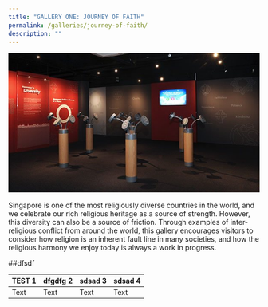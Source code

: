 ```yaml
---
title: "GALLERY ONE: JOURNEY OF FAITH"
permalink: /galleries/journey-of-faith/
description: ""
---
```

![GALLERY ONE: JOURNEY OF FAITH](/images/G1_1.jpg)

Singapore is one of the most religiously diverse countries in the world, and we celebrate our rich religious heritage as a source of strength. However, this diversity can also be a source of friction. Through examples of inter-religious conflict from around the world, this gallery encourages visitors to consider how religion is an inherent fault line in many societies, and how the religious harmony we enjoy today is always a work in progress.

##dfsdf



| TEST 1 | dfgdfg 2 | sdsad 3 | sdsad 4 |
| -------- | -------- | -------- | -------- |
| Text     | Text     | Text     | Text     |

